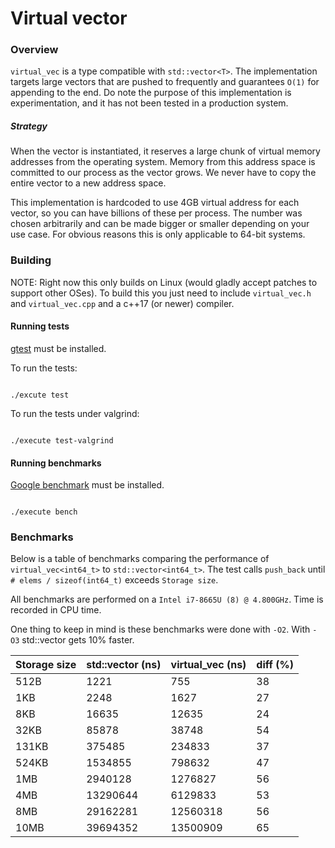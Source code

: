 # Virtual vector

### Overview

`virtual_vec` is a type compatible with `std::vector<T>`. The implementation targets large vectors that are pushed to frequently and guarantees `O(1)` for appending to the end. Do note the purpose of this implementation is experimentation, and it has not been tested in a production system.

##### Strategy

When the vector is instantiated, it reserves a large chunk of virtual memory addresses from the operating system. Memory from this address space is committed to our process as the vector grows. We never have to copy the entire vector to a new address space.

This implementation is hardcoded to use 4GB virtual address for each vector, so you can have billions of these per process. The number was chosen arbitrarily and can be made bigger or smaller depending on your use case. For obvious reasons this is only applicable to 64-bit systems.

### Building

NOTE: Right now this only builds on Linux (would gladly accept patches to support other OSes). To build this you just need to include `virtual_vec.h` and `virtual_vec.cpp` and a c++17 (or newer) compiler.

#### Running tests

[gtest](https://google.github.io/googletest/) must be installed.

To run the tests:

```

./excute test

```

To run the tests under valgrind:

```

./execute test-valgrind

```

#### Running benchmarks

[Google benchmark](https://github.com/google/benchmark) must be installed.

```

./execute bench

```

### Benchmarks

Below is a table of benchmarks comparing the performance of `virtual_vec<int64_t>` to `std::vector<int64_t>`. The test calls `push_back` until `# elems / sizeof(int64_t)` exceeds `Storage size`.

All benchmarks are performed on a `Intel i7-8665U (8) @ 4.800GHz`. Time is recorded in CPU time.

One thing to keep in mind is these benchmarks were done with `-O2`. With `-O3` std::vector gets 10% faster.

| Storage size  | std::vector (ns)       | virtual_vec (ns)       | diff (%) |
| ------------- | ---------------------- | ---------------------- | -------- |
| 512B          | 1221                   | 755                    | 38       |
| 1KB           | 2248                   | 1627                   | 27       |
| 8KB           | 16635                  | 12635                  | 24       |
| 32KB          | 85878                  | 38748                  | 54       |
| 131KB         | 375485                 | 234833                 | 37       |
| 524KB         | 1534855                | 798632                 | 47       |
| 1MB           | 2940128                | 1276827                | 56       |
| 4MB           | 13290644               | 6129833                | 53       |
| 8MB           | 29162281               | 12560318               | 56       |
| 10MB          | 39694352               | 13500909               | 65       |